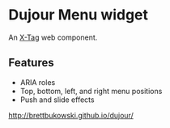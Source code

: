 # Dujour Menu widget

An [X-Tag](http://x-tags.org) web component.

## Features

- ARIA roles
- Top, bottom, left, and right menu positions
- Push and slide effects

<http://brettbukowski.github.io/dujour/>
